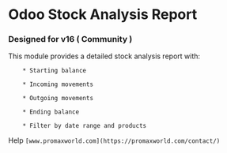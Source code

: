 # Odoo Stock Analysis Report
### Designed for v16 ( Community )
This module provides a detailed stock analysis report with:

        * Starting balance
        
        * Incoming movements
        
        * Outgoing movements
        
        * Ending balance
        
        * Filter by date range and products

Help `[www.promaxworld.com](https://promaxworld.com/contact/)`
